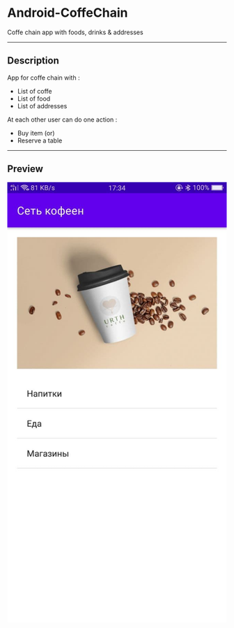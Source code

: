 # Android-CoffeChain

Coffe chain app with foods, drinks &amp; addresses

----

## Description

App for coffe chain with :

- List of coffe
- List of food
- List of addresses

At each other user can do one action : 

- Buy item (or)
- Reserve a table

----

## Preview

[![preview](https://github.com/andybeardness/Android-CoffeChain/blob/main/imgs/preview.jpg)](https://youtu.be/3p9TaTaHV4Q)

<!-- <img src="https://github.com/andybeardness/Android-EmailSender/blob/main/imgs/emailsender.gif" height="500"> -->